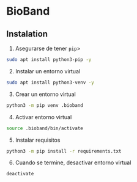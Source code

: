# BioBand

## Instalation

1. Asegurarse de tener `pip`>

```bash
sudo apt install python3-pip -y
```

2. Instalar un entorno virtual

```bash
sudo apt install python3-venv -y
```

3. Crear un entorno virtual

```bash
python3 -m pip venv .bioband
```

4. Activar entorno virtual

```bash
source .bioband/bin/activate
```

5. Instalar requisitos

```bash
python3 -m pip install -r requirements.txt
```

6. Cuando se termine, desactivar entorno virtual

```bash
deactivate
```
